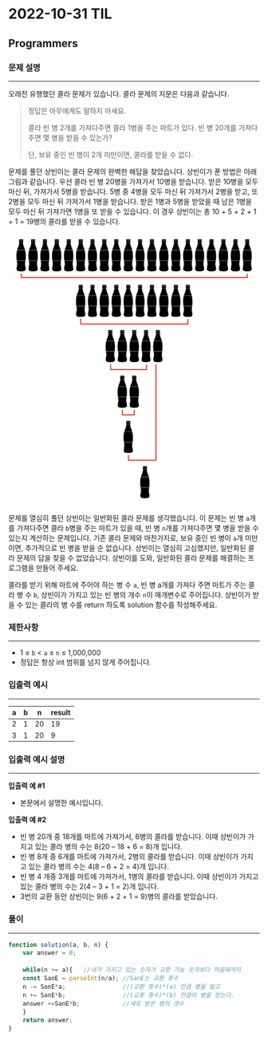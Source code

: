 # 2022-10-31 TIL

## Programmers

### 문제 설명

---

오래전 유행했던 콜라 문제가 있습니다. 콜라 문제의 지문은 다음과 같습니다.

> 정답은 아무에게도 말하지 마세요.
> 
> 
> 콜라 빈 병 2개를 가져다주면 콜라 1병을 주는 마트가 있다. 빈 병 20개를 가져다주면 몇 병을 받을 수 있는가?
> 
> 단, 보유 중인 빈 병이 2개 미만이면, 콜라를 받을 수 없다.
> 

문제를 풀던 상빈이는 콜라 문제의 완벽한 해답을 찾았습니다. 상빈이가 푼 방법은 아래 그림과 같습니다. 우선 콜라 빈 병 20병을 가져가서 10병을 받습니다. 받은 10병을 모두 마신 뒤, 가져가서 5병을 받습니다. 5병 중 4병을 모두 마신 뒤 가져가서 2병을 받고, 또 2병을 모두 마신 뒤 가져가서 1병을 받습니다. 받은 1병과 5병을 받았을 때 남은 1병을 모두 마신 뒤 가져가면 1병을 또 받을 수 있습니다. 이 경우 상빈이는 총 10 + 5 + 2 + 1 + 1 = 19병의 콜라를 받을 수 있습니다.

![Untitled](2022-10-31%20TIL%20c98e5f4a86c741f18f70075ab2462593/Untitled.png)

문제를 열심히 풀던 상빈이는 일반화된 콜라 문제를 생각했습니다. 이 문제는 빈 병 `a`개를 가져다주면 콜라 `b`병을 주는 마트가 있을 때, 빈 병 `n`개를 가져다주면 몇 병을 받을 수 있는지 계산하는 문제입니다. 기존 콜라 문제와 마찬가지로, 보유 중인 빈 병이 `a`개 미만이면, 추가적으로 빈 병을 받을 순 없습니다. 상빈이는 열심히 고심했지만, 일반화된 콜라 문제의 답을 찾을 수 없었습니다. 상빈이를 도와, 일반화된 콜라 문제를 해결하는 프로그램을 만들어 주세요.

콜라를 받기 위해 마트에 주어야 하는 병 수 `a`, 빈 병 a개를 가져다 주면 마트가 주는 콜라 병 수 `b`, 상빈이가 가지고 있는 빈 병의 개수 `n`이 매개변수로 주어집니다. 상빈이가 받을 수 있는 콜라의 병 수를 return 하도록 solution 함수를 작성해주세요.

### 제한사항

---

- 1 ≤ `b` < `a` ≤ `n` ≤ 1,000,000
- 정답은 항상 int 범위를 넘지 않게 주어집니다.

### 입출력 예시

---

| a | b | n | result |
| --- | --- | --- | --- |
| 2 | 1 | 20 | 19 |
| 3 | 1 | 20 | 9 |

### 입출력 예시 설명

---

**입출력 예 #1**

- 본문에서 설명한 예시입니다.

**입출력 예 #2**

- 빈 병 20개 중 18개를 마트에 가져가서, 6병의 콜라를 받습니다. 이때 상빈이가 가지고 있는 콜라 병의 수는 8(20 – 18 + 6 = 8)개 입니다.
- 빈 병 8개 중 6개를 마트에 가져가서, 2병의 콜라를 받습니다. 이때 상빈이가 가지고 있는 콜라 병의 수는 4(8 – 6 + 2 = 4)개 입니다.
- 빈 병 4 개중 3개를 마트에 가져가서, 1병의 콜라를 받습니다. 이때 상빈이가 가지고 있는 콜라 병의 수는 2(4 – 3 + 1 = 2)개 입니다.
- 3번의 교환 동안 상빈이는 9(6 + 2 + 1 = 9)병의 콜라를 받았습니다.

### 풀이

---

```jsx
function solution(a, b, n) {
    var answer = 0;
    
    while(n >= a){   //내가 가지고 있는 숫자가 교환 가능 숫자보다 먹을때까지
    const SanE = parseInt(n/a); //SanE는 교환 횟수
    n -= SanE*a;                //(교환 횟수)*(a) 만큼 병을 잃고 
    n += SanE*b;                //(교환 횟수)*(b) 만큼의 병을 얻는다.
    answer +=SanE*b;            //새로 받은 병의 갯수 
    }
    return answer;
}
```